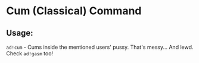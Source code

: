 # Cum (Classical) Command

## Usage:
`ad!cum` - Cums inside the mentioned users' pussy. That's messy... And lewd.
Check `ad!gasm` too!
